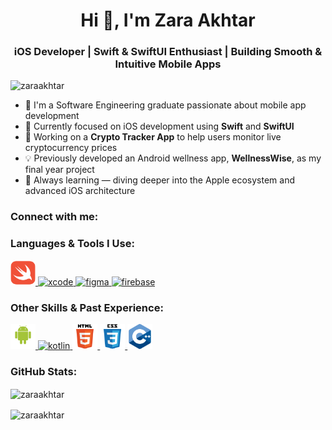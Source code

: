 <h1 align="center">Hi 👋, I'm Zara Akhtar</h1>
<h3 align="center">iOS Developer | Swift & SwiftUI Enthusiast | Building Smooth & Intuitive Mobile Apps</h3>

<p align="left"> <img src="https://komarev.com/ghpvc/?username=zaraakhtar&label=Profile%20views&color=0e75b6&style=flat" alt="zaraakhtar" /> </p>

- 🚀 I'm a Software Engineering graduate passionate about mobile app development  
- 🍎 Currently focused on iOS development using **Swift** and **SwiftUI**  
- 📱 Working on a **Crypto Tracker App** to help users monitor live cryptocurrency prices  
- 💡 Previously developed an Android wellness app, **WellnessWise**, as my final year project  
- 🌱 Always learning — diving deeper into the Apple ecosystem and advanced iOS architecture

<h3 align="left">Connect with me:</h3>
<p align="left">
<!-- Add your social links here if any -->
</p>

<h3 align="left">Languages & Tools I Use:</h3>
<p align="left"> 
  <a href="https://developer.apple.com/swift/" target="_blank" rel="noreferrer"> 
    <img src="https://raw.githubusercontent.com/devicons/devicon/master/icons/swift/swift-original.svg" alt="swift" width="40" height="40"/> 
  </a> 
  <a href="https://developer.apple.com/xcode/" target="_blank" rel="noreferrer"> 
    <img src="https://cdn.jsdelivr.net/gh/devicons/devicon/icons/xcode/xcode-original.svg" alt="xcode" width="40" height="40"/> 
  </a>
  <a href="https://www.figma.com/" target="_blank" rel="noreferrer"> 
    <img src="https://www.vectorlogo.zone/logos/figma/figma-icon.svg" alt="figma" width="40" height="40"/> 
  </a> 
  <a href="https://firebase.google.com/" target="_blank" rel="noreferrer"> 
    <img src="https://www.vectorlogo.zone/logos/firebase/firebase-icon.svg" alt="firebase" width="40" height="40"/> 
  </a> 
</p>

<h3 align="left">Other Skills & Past Experience:</h3>
<p align="left">
  <a href="https://developer.android.com" target="_blank" rel="noreferrer"> 
    <img src="https://raw.githubusercontent.com/devicons/devicon/master/icons/android/android-original-wordmark.svg" alt="android" width="40" height="40"/> 
  </a> 
  <a href="https://kotlinlang.org" target="_blank" rel="noreferrer"> 
    <img src="https://www.vectorlogo.zone/logos/kotlinlang/kotlinlang-icon.svg" alt="kotlin" width="40" height="40"/> 
  </a> 
  <a href="https://www.w3schools.com/html/" target="_blank" rel="noreferrer"> 
    <img src="https://raw.githubusercontent.com/devicons/devicon/master/icons/html5/html5-original-wordmark.svg" alt="html5" width="40" height="40"/> 
  </a> 
  <a href="https://www.w3schools.com/css/" target="_blank" rel="noreferrer"> 
    <img src="https://raw.githubusercontent.com/devicons/devicon/master/icons/css3/css3-original-wordmark.svg" alt="css3" width="40" height="40"/> 
  </a> 
  <a href="https://www.w3schools.com/cpp/" target="_blank" rel="noreferrer"> 
    <img src="https://raw.githubusercontent.com/devicons/devicon/master/icons/cplusplus/cplusplus-original.svg" alt="cplusplus" width="40" height="40"/> 
  </a> 
</p>

<h3 align="left">GitHub Stats:</h3>
<p><img align="center" src="https://github-readme-stats.vercel.app/api/top-langs?username=zaraakhtar&show_icons=true&locale=en&layout=compact" alt="zaraakhtar" /></p>

<p><img align="center" src="https://github-readme-streak-stats.herokuapp.com/?user=zaraakhtar&" alt="zaraakhtar" /></p>
